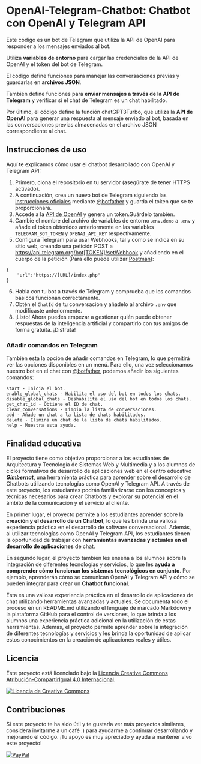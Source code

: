 # OpenAI-Telegram-Chatbot: Chatbot con OpenAI y Telegram API
Este código es un bot de Telegram que utiliza la API de OpenAI para responder a los mensajes enviados al bot. 

Utiliza **variables de entorno** para cargar las credenciales de la API de OpenAI y el token del bot de Telegram. 

El código define funciones para manejar las conversaciones previas y guardarlas en **archivos JSON**.

También define funciones para **enviar mensajes a través de la API de Telegram** y verificar si el chat de Telegram es un chat habilitado. 

Por último, el código define la función chatGPT3Turbo, que utiliza la **API de OpenAI** para generar una respuesta al mensaje enviado al bot, basada en las conversaciones previas almacenadas en el archivo JSON correspondiente al chat.

## Instrucciones de uso
Aquí te explicamos cómo usar el chatbot desarrollado con OpenAI y Telegram API:

1. Primero, clona el repositorio en tu servidor (asegúrate de tener HTTPS activado).
2. A continuación, crea un nuevo bot de Telegram siguiendo las [instrucciones oficiales](https://core.telegram.org/bots#how-do-i-create-a-bot) mediante [@botfather](https://t.me/botfather) y guarda el token que se te proporcionará.
3. Accede a la [API de OpenAI](https://platform.openai.com/account/api-keys) y genera un token.Guárdelo también.
4. Cambie el nombre del archivo de variables de entorno .`env.demo` a `.env` y añade el token obtenidos anteriormente en las variables `TELEGRAM_BOT_TOKEN` y `OPENAI_API_KEY` respectivamente.
5. Configura Telegram para usar Webhooks, tal y como se indica en su sitio web, creando una petición POST a https://api.telegram.org/bot[TOKEN]/setWebhook y añadiendo en el cuerpo de la petición (Para ello puede utilizar [Postman](https://www.postman.com/downloads/)):
```
{
    "url":"https://[URL]/index.php"
}
```
6. Habla con tu bot a través de Telegram y comprueba que los comandos básicos funcionan correctamente.
7. Obtén el `ChatId` de tu conversación y añádelo al archivo `.env` que modificaste anteriormente.
8. ¡Listo! Ahora puedes empezar a gestionar quién puede obtener respuestas de la inteligencia artificial y compartirlo con tus amigos de forma gratuita. ¡Disfruta!

### Añadir comandos en Telegram
También esta la opción de añadir comandos en Telegram, lo que permitirá ver las opciones disponibles en un menú. Para ello, una vez seleccionamos nuestro bot en el chat con [@botfather](https://t.me/botfather), podemos añadir los siguientes comandos:
```
start - Inicia el bot.
enable_global_chats - Habilita el uso del bot en todos los chats.
disable_global_chats - Deshabilita el uso del bot en todos los chats.
get_chat_id - Obtiene el ID de chat.
clear_conversations - Limpia la lista de conversaciones.
add - Añade un chat a la lista de chats habilitados.
delete - Elimina un chat de la lista de chats habilitados.
help - Muestra esta ayuda.
```

## Finalidad educativa
El proyecto tiene como objetivo proporcionar a los estudiantes de Arquitectura y Tecnología de Sistemas Web y Multimedia y a los alumnos de ciclos formativos de desarrollo de aplicaciones web en el centro educativo [***Gimbernat***](http://eug.es/), una herramienta práctica para aprender sobre el desarrollo de Chatbots utilizando tecnologías como OpenAI y Telegram API. A través de este proyecto, los estudiantes podrán familiarizarse con los conceptos y técnicas necesarios para crear Chatbots y explorar su potencial en el ámbito de la comunicación y el servicio al cliente.

En primer lugar, el proyecto permite a los estudiantes aprender sobre la **creación y el desarrollo de un Chatbot**, lo que les brinda una valiosa experiencia práctica en el desarrollo de software conversacional. Además, al utilizar tecnologías como OpenAI y Telegram API, los estudiantes tienen la oportunidad de trabajar con **herramientas avanzadas y actuales en el desarrollo de aplicaciones** de chat.

En segundo lugar, el proyecto también les enseña a los alumnos sobre la integración de diferentes tecnologías y servicios, lo que les **ayuda a comprender cómo funcionan los sistemas tecnológicos en conjunto**. Por ejemplo, aprenderán cómo se comunican OpenAI y Telegram API y cómo se pueden integrar para crear un **Chatbot funcional**.

Esta es una valiosa experiencia práctica en el desarrollo de aplicaciones de chat utilizando herramientas avanzadas y actuales. Se documenta todo el proceso en un README.md utilizando el lenguaje de marcado Markdown y la plataforma GitHub para el control de versiones, lo que brinda a los alumnos una experiencia práctica adicional en la utilización de estas herramientas. Además, el proyecto permite aprender sobre la integración de diferentes tecnologías y servicios y les brinda la oportunidad de aplicar estos conocimientos en la creación de aplicaciones reales y útiles.

## Licencia

Este proyecto está licenciado bajo la [Licencia Creative Commons Atribución-CompartirIgual 4.0 Internacional](https://creativecommons.org/licenses/by-sa/4.0/deed.es).

[![Licencia de Creative Commons](https://i.creativecommons.org/l/by-sa/4.0/88x31.png)](https://creativecommons.org/licenses/by-sa/4.0/deed.es)

## Contribuciones

Si este proyecto te ha sido útil y te gustaría ver más proyectos similares, considera invitarme a un café :) para ayudarme a continuar desarrollando y mejorando el código. ¡Tu apoyo es muy apreciado y ayuda a mantener vivo este proyecto!

[![PayPal](https://www.paypalobjects.com/webstatic/mktg/logo/AM_SbyPP_mc_vs_dc_ae.jpg)](https://paypal.me/fmesasc?country.x=ES&locale.x=es_ES)